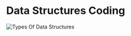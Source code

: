 # Data Structures Coding
![Types Of Data Structures](https://user-images.githubusercontent.com/15065451/174450287-7b3ca239-cb21-4926-a52f-3050e8e58c86.png)